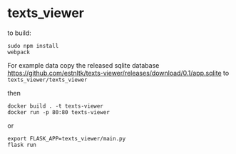 # texts_viewer


to build:

    sudo npm install
    webpack

For example data copy the released sqlite database
https://github.com/estnltk/texts-viewer/releases/download/0.1/app.sqlite
to `texts_viewer/texts_viewer`


then

    docker build . -t texts-viewer
    docker run -p 80:80 texts-viewer

or

    export FLASK_APP=texts_viewer/main.py
    flask run

